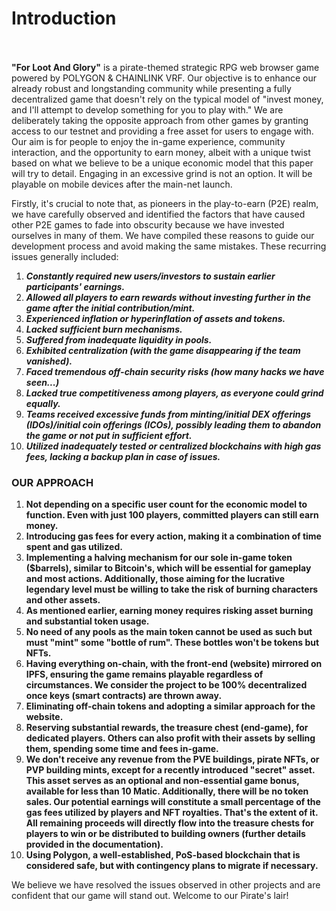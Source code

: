 # Introduction

\
\
**"For Loot And Glory"** is a pirate-themed strategic RPG web browser game powered by POLYGON & CHAINLINK VRF. Our objective is to enhance our already robust and longstanding community while presenting a fully decentralized game that doesn't rely on the typical model of "invest money, and I'll attempt to develop something for you to play with." We are deliberately taking the opposite approach from other games by granting access to our testnet and providing a free asset for users to engage with. Our aim is for people to enjoy the in-game experience, community interaction, and the opportunity to earn money, albeit with a unique twist based on what we believe to be a unique economic model that this paper will try to detail. Engaging in an excessive grind is not an option. It will be playable on mobile devices after the main-net launch.

Firstly, it's crucial to note that, as pioneers in the play-to-earn (P2E) realm, we have carefully observed and identified the factors that have caused other P2E games to fade into obscurity because we have invested ourselves in many of them. We have compiled these reasons to guide our development process and avoid making the same mistakes. These recurring issues generally included:

1. _**Constantly required new users/investors to sustain earlier participants' earnings.**_
2. _**Allowed all players to earn rewards without investing further in the game after the initial contribution/mint.**_
3. _**Experienced inflation or hyperinflation of assets and tokens.**_
4. _**Lacked sufficient burn mechanisms.**_
5. _**Suffered from inadequate liquidity in pools.**_
6. _**Exhibited centralization (with the game disappearing if the team vanished).**_
7. _**Faced tremendous off-chain security risks (how many hacks we have seen...)**_
8. _**Lacked true competitiveness among players, as everyone could grind equally.**_
9. _**Teams received excessive funds from minting/initial DEX offerings (IDOs)/initial coin offerings (ICOs), possibly leading them to abandon the game or not put in sufficient effort.**_
10. _**Utilized inadequately tested or centralized blockchains with high gas fees, lacking a backup plan in case of issues.**_





### OUR APPROACH 

1. **Not depending on a specific user count for the economic model to function. Even with just 100 players, committed players can still earn money.**
2. **Introducing gas fees for every action, making it a combination of time spent and gas utilized.**&#x20;
3. **Implementing a halving mechanism for our sole in-game token ($barrels), similar to Bitcoin's, which will be essential for gameplay and most actions. Additionally, those aiming for the lucrative legendary level must be willing to take the risk of burning characters and other assets.**
4. **As mentioned earlier, earning money requires risking asset burning and substantial token usage.**
5. **No need of any pools as the main token cannot be used as such but must "mint" some "bottle of rum". These bottles won't be tokens but NFTs.**
6. **Having everything on-chain, with the front-end (website) mirrored on IPFS, ensuring the game remains playable regardless of circumstances. We consider the project to be 100% decentralized once keys (smart contracts) are thrown away.**
7. **Eliminating off-chain tokens and adopting a similar approach for the website.**
8. **Reserving substantial rewards, the treasure chest (end-game), for dedicated players. Others can also profit with their assets by selling them, spending some time and fees in-game.**
9. **We don't receive any revenue from the PVE buildings, pirate NFTs, or PVP building mints, except for a recently introduced "secret" asset. This asset serves as an optional and non-essential game bonus, available for less than 10 Matic. Additionally, there will be no token sales. Our potential earnings will constitute a small percentage of the gas fees utilized by players and NFT royalties. That's the extent of it. All remaining proceeds will directly flow into the treasure chests for players to win or be distributed to building owners (further details provided in the documentation).**
10. **Using Polygon, a well-established, PoS-based blockchain that is considered safe, but with contingency plans to migrate if necessary.**

We believe we have resolved the issues observed in other projects and are confident that our game will stand out. Welcome to our Pirate's lair!\
\
\
\
\
&#x20;
